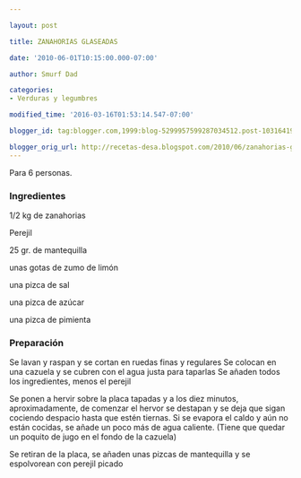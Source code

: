 ```yaml
---

layout: post

title: ZANAHORIAS GLASEADAS

date: '2010-06-01T10:15:00.000-07:00'

author: Smurf Dad

categories:
- Verduras y legumbres

modified_time: '2016-03-16T01:53:14.547-07:00'

blogger_id: tag:blogger.com,1999:blog-5299957599287034512.post-1031641917847166034

blogger_orig_url: http://recetas-desa.blogspot.com/2010/06/zanahorias-glaseadas.html
---
```


Para 6 personas.

<h3>Ingredientes</h3>

1/2 kg de zanahorias

Perejil

25 gr. de mantequilla

unas gotas de zumo de limón

una pizca de sal

una pizca de azúcar

una pizca de pimienta

<h3>Preparación</h3>

Se lavan y raspan y se cortan en ruedas finas y regulares Se colocan en una cazuela y se cubren con el agua justa para taparlas Se añaden todos los ingredientes, menos el perejil

Se ponen a hervir sobre la placa tapadas y a los diez minutos, aproximadamente, de comenzar el hervor se destapan y se deja que sigan cociendo despacio hasta que estén tiernas. Si se evapora el caldo y aún no están cocidas, se añade un poco más de agua caliente. (Tiene que quedar un poquito de jugo en el fondo de la cazuela)

Se retiran de la placa, se añaden unas pizcas de mantequilla y se espolvorean con perejil picado